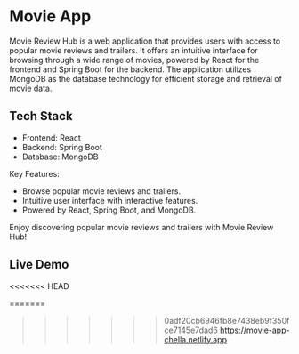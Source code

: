 # Movie App

Movie Review Hub is a web application that provides users with access to popular movie reviews and trailers. It offers an intuitive interface for browsing through a wide range of movies, powered by React for the frontend and Spring Boot for the backend. The application utilizes MongoDB as the database technology for efficient storage and retrieval of movie data.

## Tech Stack

- Frontend: React
- Backend: Spring Boot
- Database: MongoDB

Key Features:

- Browse popular movie reviews and trailers.
- Intuitive user interface with interactive features.
- Powered by React, Spring Boot, and MongoDB.

Enjoy discovering popular movie reviews and trailers with Movie Review Hub!

## Live Demo
<<<<<<< HEAD

=======
>>>>>>> 0adf20cb6946fb8e7438eb9f350fce7145e7dad6
https://movie-app-chella.netlify.app
